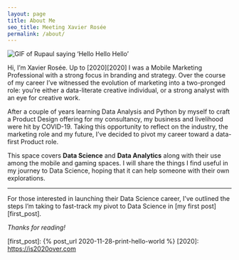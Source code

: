 ```yaml
---
layout: page
title: About Me
seo_title: Meeting Xavier Rosée
permalink: /about/
---
```


![GIF of Rupaul saying ‘Hello Hello Hello’][rupaul]

Hi, I’m Xavier Rosée. Up to [2020][2020] I was a Mobile Marketing Professional with a strong focus in branding and strategy. Over the course of my career I’ve witnessed the evolution of marketing into a two-pronged role: you’re either a data-literate creative individual, or a strong analyst with an eye for creative work.

After a couple of years learning Data Analysis and Python by myself to craft a Product Design offering for my consultancy, my business and livelihood were hit by COVID-19. Taking this opportunity to reflect on the industry, the marketing role and my future, I’ve decided to pivot my career toward a data-first Product role.

This space covers **Data Science** and **Data Analytics** along with their use among the mobile and gaming spaces. I will share the things I find useful in my journey to Data Science, hoping that it can help someone with their own explorations.

---

For those interested in launching their Data Science career, I’ve outlined the steps I’m taking to fast-track my pivot to Data Science in [my first post][first_post].

_Thanks for reading!_


[rupaul]: https://media.giphy.com/media/3oEjI99ZdyZRE9Dw5O/giphy.gif
[first_post]: {% post_url 2020-11-28-print-hello-world %}
[2020]: https://is2020over.com
